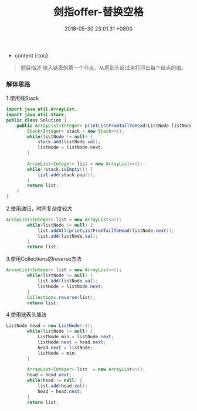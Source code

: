 ﻿---
layout: post
title:  "剑指offer-替换空格"
date:   2018-05-30 23:01:31 +0800
categories: 剑指offer 
tags: 链表
---

* content
{:toc}

> 题目描述
输入链表的第一个节点，从尾到头反过来打印出每个结点的值。

### 解体思路
1.使用栈Stack
```java
import java.util.ArrayList;
import java.util.Stack;
public class Solution {
    public ArrayList<Integer> printListFromTailToHead(ListNode listNode) {
        Stack<Integer> stack = new Stack<>();
        while(listNode != null) {
            stack.add(listNode.val);
            listNode = listNode.next;
        }
        
        ArrayList<Integer> list = new ArrayList<>();
        while(!stack.isEmpty()) {
            list.add(stack.pop());
        }
        return list;
    }
}
```

2.使用递归，时间复杂度较大
```java
ArrayList<Integer> list = new ArrayList<>();
        while(listNode != null) {
            list.addAll(printListFromTailToHead(listNode.next));
            list.add(listNode.val);
        }
        return list;
```
3.使用Collections的reverse方法
```java
ArrayList<Integer> list = new ArrayList<>();
        while(listNode != null) {
            list.add(listNode.val);
            listNode = listNode.next;
        }
        Collections.reverse(list);
        return list;
```
4.使用链表头插法
```java
ListNode head = new ListNode(-1);
        while(listNode != null) {
            ListNode min = listNode.next;
            listNode.next = head.next;
            head.next = listNode;
            listNode = min;      
        }
        
        ArrayList<Integer> list  = new ArrayList<>();
        head = head.next;
        while(head != null) {
            list.add(head.val);
            head = head.next;
        }
        return list;
```








